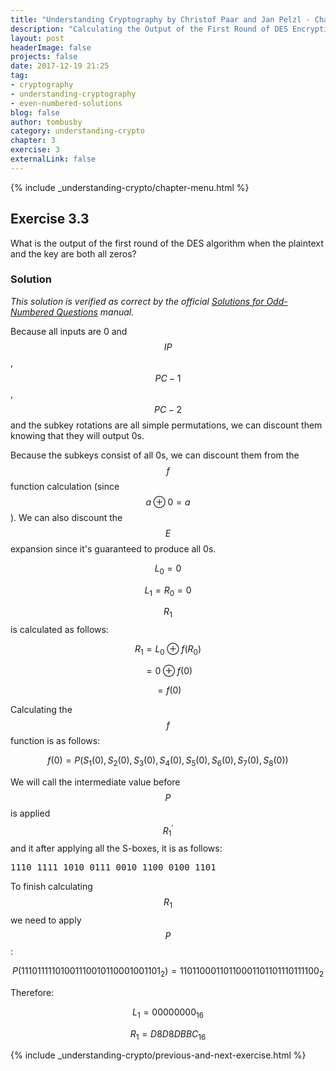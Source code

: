 ```yaml
---
title: "Understanding Cryptography by Christof Paar and Jan Pelzl - Chapter 3 Solutions - Ex3.3"
description: "Calculating the Output of the First Round of DES Encryption with All 0s"
layout: post
headerImage: false
projects: false
date: 2017-12-19 21:25
tag:
- cryptography
- understanding-cryptography
- even-numbered-solutions
blog: false
author: tombusby
category: understanding-crypto
chapter: 3
exercise: 3
externalLink: false
---
```


{% include _understanding-crypto/chapter-menu.html %}

## Exercise 3.3

What is the output of the first round of the DES algorithm when the plaintext and the key are both all zeros?

### Solution

*This solution is verified as correct by the official [Solutions for Odd-Numbered Questions](http://wiki.crypto.rub.de/Buch/en/download/Understanding_Cryptography_Odd_Solutions.pdf) manual.*

Because all inputs are 0 and $$IP$$, $$PC-1$$, $$PC-2$$ and the subkey rotations are all simple permutations, we can discount them knowing that they will output 0s.

Because the subkeys consist of all 0s, we can discount them from the $$f$$ function calculation (since $$ a \oplus 0 = a $$). We can also discount the $$E$$ expansion since it's guaranteed to produce all 0s.

$$ L_0 = 0 $$

$$ L_1 = R_0 = 0 $$

$$ R_1 $$ is calculated as follows:

$$ R_1 = L_0 \oplus f(R_0) $$

$$ = 0 \oplus f(0) $$

$$ = f(0) $$

Calculating the $$f$$ function is as follows:

$$ f(0) = P(S_1(0), S_2(0), S_3(0), S_4(0), S_5(0), S_6(0), S_7(0), S_8(0)) $$

We will call the intermediate value before $$P$$ is applied $$R_1^\prime$$ and it after applying all the S-boxes, it is as follows:

<pre class="pre-wrap-enabled">
1110 1111 1010 0111 0010 1100 0100 1101
</pre>

To finish calculating $$R_1$$ we need to apply $$P$$:

$$ P(11101111101001110010110001001101_2) = 11011000110110001101101110111100_2 $$

Therefore:

$$ L_1 = 00000000_{16} $$

$$ R_1 = D8D8DBBC_{16} $$

{% include _understanding-crypto/previous-and-next-exercise.html %}
